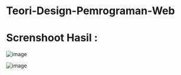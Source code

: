 # Teori-Design-Pemrograman-Web

# Screnshoot Hasil :

![image](https://user-images.githubusercontent.com/72422050/137567167-a6d2b4ce-d664-4acc-a1ea-289e2d56cdf8.png)

![image](https://user-images.githubusercontent.com/72422050/137567199-f2bd5040-e098-43a4-8c1a-f0ba70d84846.png)

